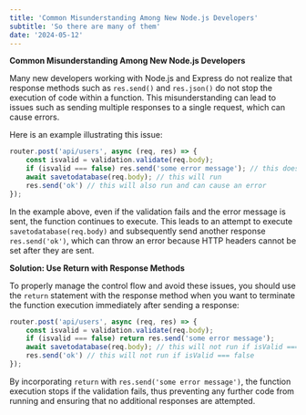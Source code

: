 ```yaml
---
title: 'Common Misunderstanding Among New Node.js Developers'
subtitle: 'So there are many of them'
date: '2024-05-12'
---
```



**Common Misunderstanding Among New Node.js Developers**

Many new developers working with Node.js and Express do not realize that response methods such as `res.send()` and `res.json()` do not stop the execution of code within a function. This misunderstanding can lead to issues such as sending multiple responses to a single request, which can cause errors.

Here is an example illustrating this issue:

```javascript
router.post('api/users', async (req, res) => {
	const isvalid = validation.validate(req.body);
	if (isvalid === false) res.send('some error message'); // this does not stop execution
	await savetodatabase(req.body); // this will run
	res.send('ok') // this will also run and can cause an error
});
```

In the example above, even if the validation fails and the error message is sent, the function continues to execute. This leads to an attempt to execute `savetodatabase(req.body)` and subsequently send another response `res.send('ok')`, which can throw an error because HTTP headers cannot be set after they are sent.

**Solution: Use Return with Response Methods**

To properly manage the control flow and avoid these issues, you should use the `return` statement with the response method when you want to terminate the function execution immediately after sending a response:

```javascript
router.post('api/users', async (req, res) => {
	const isvalid = validation.validate(req.body);
	if (isvalid === false) return res.send('some error message'); 
	await savetodatabase(req.body); // this will not run if isValid === false
	res.send('ok') // this will not run if isValid === false
});
```

By incorporating `return` with `res.send('some error message')`, the function execution stops if the validation fails, thus preventing any further code from running and ensuring that no additional responses are attempted.
